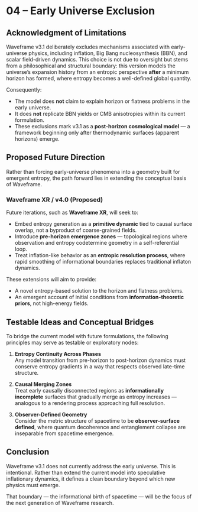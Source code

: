 # 04 – Early Universe Exclusion

## Acknowledgment of Limitations

Waveframe v3.1 deliberately excludes mechanisms associated with early-universe physics, including inflation, Big Bang nucleosynthesis (BBN), and scalar field-driven dynamics. This choice is not due to oversight but stems from a philosophical and structural boundary: this version models the universe’s expansion history from an entropic perspective **after** a minimum horizon has formed, where entropy becomes a well-defined global quantity.

Consequently:

- The model does **not** claim to explain horizon or flatness problems in the early universe.
- It does **not** replicate BBN yields or CMB anisotropies within its current formulation.
- These exclusions mark v3.1 as a **post-horizon cosmological model** — a framework beginning only after thermodynamic surfaces (apparent horizons) emerge.

## Proposed Future Direction

Rather than forcing early-universe phenomena into a geometry built for emergent entropy, the path forward lies in extending the conceptual basis of Waveframe.

### Waveframe XR / v4.0 (Proposed)

Future iterations, such as **Waveframe XR**, will seek to:

- Embed entropy generation as a **primitive dynamic** tied to causal surface overlap, not a byproduct of coarse-grained fields.
- Introduce **pre-horizon emergence zones** — topological regions where observation and entropy codetermine geometry in a self-referential loop.
- Treat inflation-like behavior as an **entropic resolution process**, where rapid smoothing of informational boundaries replaces traditional inflaton dynamics.

These extensions will aim to provide:

- A novel entropy-based solution to the horizon and flatness problems.
- An emergent account of initial conditions from **information-theoretic priors**, not high-energy fields.

## Testable Ideas and Conceptual Bridges

To bridge the current model with future formulations, the following principles may serve as testable or exploratory nodes:

1. **Entropy Continuity Across Phases**  
   Any model transition from pre-horizon to post-horizon dynamics must conserve entropy gradients in a way that respects observed late-time structure.

2. **Causal Merging Zones**  
   Treat early causally disconnected regions as **informationally incomplete** surfaces that gradually merge as entropy increases — analogous to a rendering process approaching full resolution.

3. **Observer-Defined Geometry**  
   Consider the metric structure of spacetime to be **observer-surface defined**, where quantum decoherence and entanglement collapse are inseparable from spacetime emergence.

## Conclusion

Waveframe v3.1 does not currently address the early universe. This is intentional. Rather than extend the current model into speculative inflationary dynamics, it defines a clean boundary beyond which new physics must emerge.

That boundary — the informational birth of spacetime — will be the focus of the next generation of Waveframe research.

